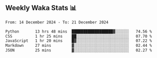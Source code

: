 ## Weekly Waka Stats 📊
<!--START_SECTION:waka-->

```txt
From: 14 December 2024 - To: 21 December 2024

Python       13 hrs 48 mins  ██████████████████▓░░░░░░   74.56 %
CSS          1 hr 25 mins    ██░░░░░░░░░░░░░░░░░░░░░░░   07.70 %
JavaScript   1 hr 20 mins    █▓░░░░░░░░░░░░░░░░░░░░░░░   07.22 %
Markdown     27 mins         ▓░░░░░░░░░░░░░░░░░░░░░░░░   02.44 %
JSON         25 mins         ▓░░░░░░░░░░░░░░░░░░░░░░░░   02.27 %
```

<!--END_SECTION:waka-->

<!--

Here are some ideas to get you started:

- 🔭 I’m currently working on (way to add branches committed on)
- 🌱 I’m currently learning Web Frameworks and Machine Learning! (Lisp, JS (react & angular), Python, and __)
- 💬 Ask me about ...
- 📫 How to reach me: 
- 😄 Pronouns: He/Him/His
- ⚡ Fun fact: ...

that-recsys-lab
-->
